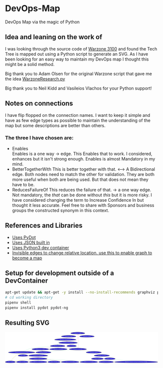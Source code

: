 # DevOps-Map

DevOps Map via the magic of Python

## Idea and leaning on the work of

I was looking through the source code of [Warzone 3100](https://github.com/Warzone2100/warzone2100) and found the Tech Tree is mapped out using a Python script to generate an SVG. As I have been looking for an easy way to maintain my DevOps map I thought this might be a solid method. 

Big thank you to Adam Olsen for the original Warzone script that gave me the idea
[WarzoneResearch.py](https://github.com/Warzone2100/warzone2100/blob/3.4.1/tools/tech-tree-chart-generator/warzoneresearch.py)

Big thank you to Neil Kidd and Vasileios Vlachos for your Python support!

## Notes on connections

I have flip flopped on the connection names. I want to keep it simple and have as few edge types as possible to maintain the understanding of the map but some descriptions are better than others.

### The three I have chosen are:

* Enables  
   Enables is a one way -> edge. This Enables that to work. I considered, enhances but it isn't strong enough. Enables is almost Mandatory in my mind.
* BetterTogetherWith
   This is better together with that. <--> A Bidirectional edge. Both nodes need to match the other for validation. They are both more useful when both are being used. But that does not mean they have to be.
* ReducesFailureOf
   This reduces the failure of that. -> a one way edge. Not mandatory, the *that* can be done without *this* but it is more risky. I have considered changing the term to Increase Confidence In but thought it less accurate. Feel free to share with Sponsors and business groups the constructed synonym in this context.

## References and Libraries

* [Uses PyDot](https://github.com/pydot/pydot) 
* [Uses JSON built in](https://www.w3schools.com/python/python_json.asp) 
* [Uses Python3 dev container](https://github.com/microsoft/vscode-dev-containers/tree/master/containers/python-3)
* [Invisible edges to change relative location. use this to enable graph to become a map](https://graphviz.org/Gallery/undirected/grid.html)

## Setup for development outside of a DevContainer

```bash
apt-get update && apt-get -y install --no-install-recommends graphviz python3-pip
# cd working directory
pipenv shell
pipenv install pydot pydot-ng
```

## Resulting SVG

![DevOps Map SVG](DevOpsMap.svg)